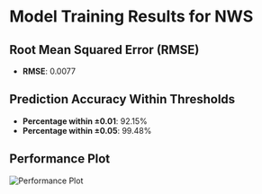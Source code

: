 # Model Training Results for NWS

## Root Mean Squared Error (RMSE)
- **RMSE**: 0.0077

## Prediction Accuracy Within Thresholds
- **Percentage within ±0.01**: 92.15%
- **Percentage within ±0.05**: 99.48%

## Performance Plot
![Performance Plot](../imgs/NWS.png)
